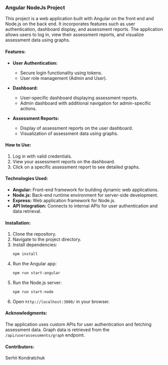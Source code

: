 ### Angular NodeJs Project

This project is a web application built with Angular on the front end and Node.js on the back end. It incorporates features such as user authentication, dashboard display, and assessment reports. The application allows users to log in, view their assessment reports, and visualize assessment data using graphs.

#### Features:

- **User Authentication:**

  - Secure login functionality using tokens.
  - User role management (Admin and User).

- **Dashboard:**

  - User-specific dashboard displaying assessment reports.
  - Admin dashboard with additional navigation for admin-specific actions.

- **Assessment Reports:**

  - Display of assessment reports on the user dashboard.
  - Visualization of assessment data using graphs.

#### How to Use:

1. Log in with valid credentials.
2. View your assessment reports on the dashboard.
3. Click on a specific assessment report to see detailed graphs.

#### Technologies Used:

- **Angular:** Front-end framework for building dynamic web applications.
- **Node.js:** Back-end runtime environment for server-side development.
- **Express:** Web application framework for Node.js.
- **API Integration:** Connects to internal APIs for user authentication and data retrieval.

#### Installation:

1. Clone the repository.
2. Navigate to the project directory.
3. Install dependencies:
   ```bash
   npm install
   ```
4. Run the Angular app:
   ```bash
   npm run start-angular
   ```
5. Run the Node.js server:
   ```bash
   npm run start-node
   ```
6. Open `http://localhost:3000/` in your browser.

#### Acknowledgments:

The application uses custom APIs for user authentication and fetching assessment data. Graph data is retrieved from the `/api/userassessments/graph` endpoint.

#### Contributors:

Serhii Kondratchuk
